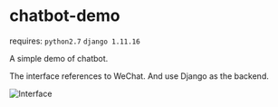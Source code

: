 # chatbot-demo



requires:
`python2.7`
`django 1.11.16`

A simple demo of chatbot.

The interface references to WeChat.
And use Django as the backend.

![Interface][1]


  [1]: http://static.zybuluo.com/Preke/2feth5mcks01v5v3wea0h70f/image_1cslnurt3clarsp7gs1dls1t8f9.png
